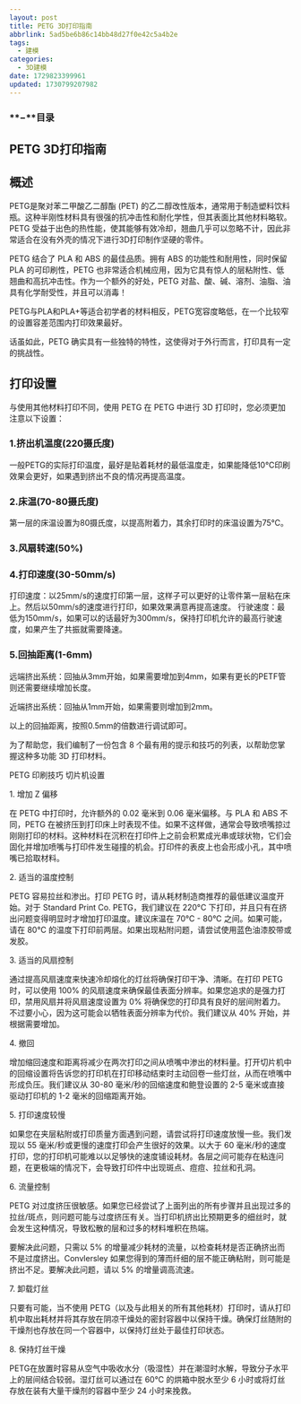 ```yaml
---
layout: post
title: PETG 3D打印指南
abbrlink: 5ad5be6b86c14bb48d27f0e42c5a4b2e
tags:
  - 建模
categories:
  - 3D建模
date: 1729823399961
updated: 1730799207982
---
```


### \*\*−\*\*目录

## PETG 3D打印指南

## 概述

PETG是聚对苯二甲酸乙二醇酯 (PET) 的乙二醇改性版本，通常用于制造塑料饮料瓶。这种半刚性材料具有很强的抗冲击性和耐化学性，但其表面比其他材料略软。PETG 受益于出色的热性能，使其能够有效冷却，翘曲几乎可以忽略不计，因此非常适合在没有外壳的情况下进行3D打印制作坚硬的零件。

PETG 结合了 PLA 和 ABS 的最佳品质。拥有 ABS 的功能性和耐用性，同时保留 PLA 的可印刷性，PETG 也非常适合机械应用，因为它具有惊人的层粘附性、低翘曲和高抗冲击性。作为一个额外的好处，PETG 对盐、酸、碱、溶剂、油脂、油具有化学耐受性，并且可以消毒！

PETG与PLA和PLA+等适合初学者的材料相反，PETG宽容度略低，在一个比较窄的设置容差范围内打印效果最好。

话虽如此，PETG 确实具有一些独特的特性，这使得对于外行而言，打印具有一定的挑战性。

## 打印设置

与使用其他材料打印不同，使用 PETG 在 PETG 中进行 3D 打印时，您必须更加注意以下设置：

### 1.挤出机温度(220摄氏度)

一般PETG的实际打印温度，最好是贴着耗材的最低温度走，如果能降低10℃印刷效果会更好，如果遇到挤出不良的情况再提高温度。

### 2.床温(70-80摄氏度)

第一层的床温设置为80摄氏度，以提高附着力，其余打印时的床温设置为75℃。

### 3.风扇转速(50%)

### 4.打印速度(30-50mm/s)

打印速度：以25mm/s的速度打印第一层，这样子可以更好的让零件第一层粘在床上。然后以50mm/s的速度进行打印，如果效果满意再提高速度。 行驶速度：最低为150mm/s，如果可以的话最好为300mm/s，保持打印机允许的最高行驶速度，如果产生了共振就需要降速。

### 5.回抽距离(1-6mm)

远端挤出系统：回抽从3mm开始，如果需要增加到4mm，如果有更长的PETF管则还需要继续增加长度。

近端挤出系统：回抽从1mm开始，如果需要则增加到2mm。

以上的回抽距离，按照0.5mm的倍数进行调试即可。

为了帮助您，我们编制了一份包含 8 个最有用的提示和技巧的列表，以帮助您掌握这种多功能 3D 打印材料。

PETG 印刷技巧 切片机设置

1\. 增加 Z 偏移

在 PETG 中打印时，允许额外的 0.02 毫米到 0.06 毫米偏移。与 PLA 和 ABS 不同，PETG 在被挤压到打印床上时表现不佳。如果不这样做，通常会导致喷嘴掠过刚刚打印的材料。这种材料在沉积在打印件上之前会积累成光串或球状物，它们会固化并增加喷嘴与打印件发生碰撞的机会。打印件的表皮上也会形成小孔，其中喷嘴已拾取材料。

2\. 适当的温度控制

PETG 容易拉丝和渗出。打印 PETG 时，请从耗材制造商推荐的最低建议温度开始。对于 Standard Print Co. PETG，我们建议在 220°C 下打印，并且只有在挤出问题变得明显时才增加打印温度。建议床温在 70°C - 80°C 之间。如果可能，请在 80°C 的温度下打印前两层。如果出现粘附问题，请尝试使用蓝色油漆胶带或发胶。

3\. 适当的风扇控制

通过提高风扇速度来快速冷却熔化的灯丝将确保打印干净、清晰。在打印 PETG 时，可以使用 100% 的风扇速度来确保最佳表面分辨率。如果您追求的是强力打印，禁用风扇并将风扇速度设置为 0% 将确保您的打印具有良好的层间附着力。不过要小心，因为这可能会以牺牲表面分辨率为代价。我们建议从 40% 开始，并根据需要增加。

4\. 撤回

增加缩回速度和距离将减少在两次打印之间从喷嘴中渗出的材料量。打开切片机中的回缩设置将告诉您的打印机在打印移动结束时主动回卷一些灯丝，从而在喷嘴中形成负压。我们建议从 30-80 毫米/秒的回缩速度和鲍登设置的 2-5 毫米或直接驱动打印机的 1-2 毫米的回缩距离开始。

5\. 打印速度较慢

如果您在夹层粘附或打印质量方面遇到问题，请尝试将打印速度放慢一些。我们发现以 55 毫米/秒或更慢的速度打印会产生很好的效果。以大于 60 毫米/秒的速度打印，您的打印机可能难以以足够快的速度铺设耗材。各层之间可能存在粘连问题，在更极端的情况下，会导致打印件中出现斑点、痘痘、拉丝和孔洞。

6\. 流量控制

PETG 对过度挤压很敏感。如果您已经尝试了上面列出的所有步骤并且出现过多的拉丝/斑点，则问题可能与过度挤压有关。当打印机挤出比预期更多的细丝时，就会发生这种情况，导致松散的层和过多的材料堆积在热端。

要解决此问题，只需以 5% 的增量减少耗材的流量，以检查耗材是否正确挤出而不是过度挤出。Convlersley 如果您得到的薄而纤细的层不能正确粘附，则可能是挤出不足。要解决此问题，请以 5% 的增量调高流速。

7\. 卸载灯丝

只要有可能，当不使用 PETG（以及与此相关的所有其他耗材）打印时，请从打印机中取出耗材并将其存放在阴凉干燥处的密封容器中以保持干燥。确保灯丝随附的干燥剂也存放在同一个容器中，以保持灯丝处于最佳打印状态。

8\. 保持灯丝干燥

PETG在放置时容易从空气中吸收水分（吸湿性）并在潮湿时水解，导致分子水平上的层间结合较弱。湿灯丝可以通过在 60°C 的烘箱中脱水至少 6 小时或将灯丝存放在装有大量干燥剂的容器中至少 24 小时来挽救。
